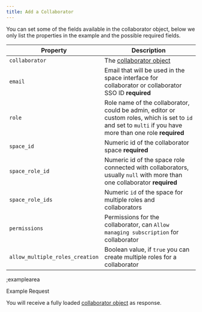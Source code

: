 ```yaml
---
title: Add a Collaborator
---
```


You can set some of the fields available in the collaborator object, below we only list the properties in the example and the possible required fields.

| Property | Description |
|---|---|
| `collaborator` | The [collaborator object](#core-resources/collaborators/the-collaborator-object) |
| `email` | Email that will be used in the space interface for collaborator or collaborator SSO ID **required** |
| `role` | Role name of the collaborator, could be admin, editor or custom roles, which is set to `id` and set to `multi` if you have more than one role **required** |
| `space_id` | Numeric id of the collaborator space **required** |
| `space_role_id` | Numeric id of the space role connected with collaborators, usually `null` with more than one collaborator  **required** |
| `space_role_ids` | Numeric `id` of the space for multiple roles and collaborators |
| `permissions` | Permissions for the collaborator, can `Allow managing subscription` for collaborator |
| `allow_multiple_roles_creation` | Boolean value, if `true` you can create multiple roles for a collaborator |

;examplearea

Example Request

<RequestExample url="https://mapi.storyblok.com/v1/spaces/656/collaborators/" httpMethod="POST" :requestObject='{"collaborator":{"email":"mail@email.com","role":"editor","space_id":656,"space_role_id":18}}'></RequestExample>

You will receive a fully loaded [collaborator object](#core-resources/collaborators/the-collaborator-object) as response.

